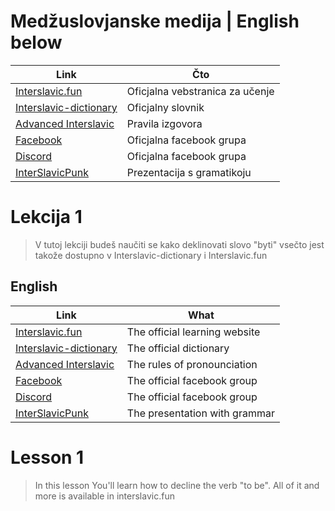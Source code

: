 # Medžuslovjanske medija | English below

|Link| Čto |
| ------ | ------ |
| [Interslavic.fun](https://interslavic.fun) | Oficjalna vebstranica za učenje |
| [Interslavic-dictionary](https://interslavic-dictionary.com/) | Oficjalny slovnik |
| [Advanced Interslavic](https://www.youtube.com/watch?v=GUAWJsyPmes) | Pravila izgovora |
| [Facebook](https://www.facebook.com/groups/interslavic) | Oficjalna facebook grupa |
| [Discord](https://discord.com/invite/Mwykptnx4t) | Oficjalna facebook grupa |
| [InterSlavicPunk](https://docs.google.com/presentation/d/1ERKC1ZpSJeynMlHSWi47VKGyZUtiX3Tzd5uChbndhps/edit?usp=sharing) | Prezentacija s gramatikoju |

# Lekcija 1

> V tutoj lekciji budeš naučiti se kako deklinovati slovo "byti"
vsečto jest takože dostupno v Interslavic-dictionary i Interslavic.fun


## English

|Link| What |
| ------ | ------ |
| [Interslavic.fun](https://interslavic.fun) | The official learning website |
| [Interslavic-dictionary](https://interslavic-dictionary.com/) | The official dictionary |
| [Advanced Interslavic](https://www.youtube.com/watch?v=GUAWJsyPmes) | The rules of pronounciation |
| [Facebook](https://www.facebook.com/groups/interslavic) | The official facebook group |
| [Discord](https://discord.com/invite/Mwykptnx4t) | The official facebook group |
| [InterSlavicPunk](https://docs.google.com/presentation/d/1ERKC1ZpSJeynMlHSWi47VKGyZUtiX3Tzd5uChbndhps/edit?usp=sharing) | The presentation with grammar |

# Lesson 1

> In this lesson You'll learn how to decline the verb "to be". All of it and more is available in interslavic.fun
>